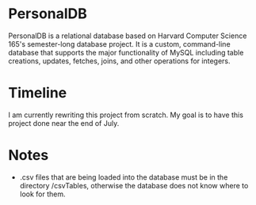 PersonalDB
==========
PersonalDB is a relational database based on Harvard Computer Science 165's 
semester-long database project. It is a custom, command-line database that 
supports the major functionality of MySQL including table creations, updates, 
fetches, joins, and other operations for integers.

Timeline
========
I am currently rewriting this project from scratch. My goal is to have this project done near
the end of July.

Notes
=====
- .csv files that are being loaded into the database must be in the directory /csvTables, otherwise
the database does not know where to look for them.
 
